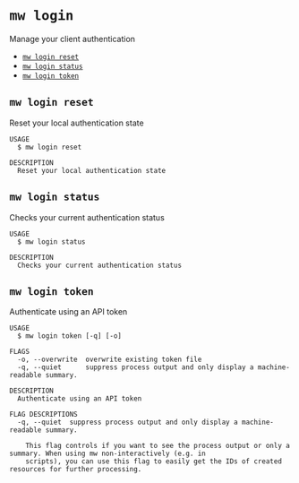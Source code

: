 `mw login`
==========

Manage your client authentication

* [`mw login reset`](#mw-login-reset)
* [`mw login status`](#mw-login-status)
* [`mw login token`](#mw-login-token)

## `mw login reset`

Reset your local authentication state

```
USAGE
  $ mw login reset

DESCRIPTION
  Reset your local authentication state
```

## `mw login status`

Checks your current authentication status

```
USAGE
  $ mw login status

DESCRIPTION
  Checks your current authentication status
```

## `mw login token`

Authenticate using an API token

```
USAGE
  $ mw login token [-q] [-o]

FLAGS
  -o, --overwrite  overwrite existing token file
  -q, --quiet      suppress process output and only display a machine-readable summary.

DESCRIPTION
  Authenticate using an API token

FLAG DESCRIPTIONS
  -q, --quiet  suppress process output and only display a machine-readable summary.

    This flag controls if you want to see the process output or only a summary. When using mw non-interactively (e.g. in
    scripts), you can use this flag to easily get the IDs of created resources for further processing.
```
